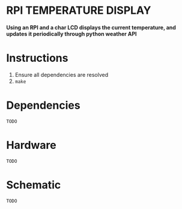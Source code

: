 # RPI TEMPERATURE DISPLAY 
#### Using an RPI and a char LCD displays the current temperature, and updates it periodically through python weather API

# Instructions
1. Ensure all dependencies are resolved
2. `make`

# Dependencies
`TODO`

# Hardware
`TODO`

# Schematic
`TODO`
